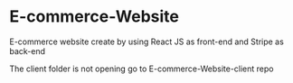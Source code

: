 # E-commerce-Website
E-commerce website create by using React JS as front-end and Stripe as back-end

The client folder is not opening go to E-commerce-Website-client repo
